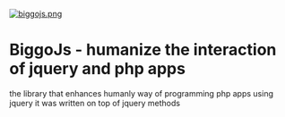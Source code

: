 [![biggojs.png](https://s12.postimg.org/owpt9q2bh/biggojs.png)](https://postimg.org/image/8lppdeptl/)
# BiggoJs - humanize the interaction of jquery and php apps

the library that enhances humanly way  of programming php apps using jquery
it was written on top of jquery methods
